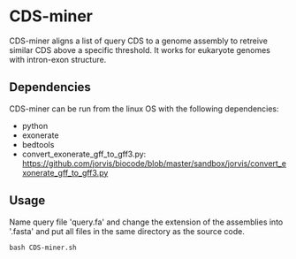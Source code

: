 # CDS-miner

CDS-miner aligns a list of query CDS to a genome assembly to retreive similar CDS above a specific threshold. It works for eukaryote genomes with intron-exon structure.

## Dependencies

CDS-miner can be run from the linux OS with the following dependencies:
- python
- exonerate
- bedtools
- convert_exonerate_gff_to_gff3.py: https://github.com/jorvis/biocode/blob/master/sandbox/jorvis/convert_exonerate_gff_to_gff3.py

## Usage

Name query file 'query.fa' and change the extension of the assemblies into '.fasta' and put all files in the same directory as the source code.
```
bash CDS-miner.sh
```
